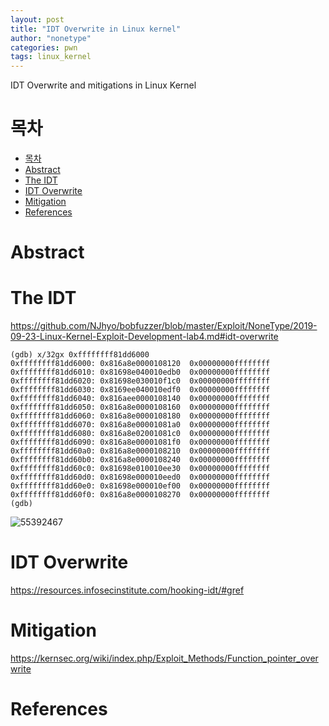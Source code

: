 ```yaml
---
layout: post
title: "IDT Overwrite in Linux kernel"
author: "nonetype"
categories: pwn
tags: linux_kernel
---
```


IDT Overwrite and mitigations in Linux Kernel

# 목차


<!-- @import "[TOC]" {cmd="toc" depthFrom=1 depthTo=6 orderedList=false} -->

<!-- code_chunk_output -->

- [목차](#목차)
- [Abstract](#abstract)
- [The IDT](#the-idt)
- [IDT Overwrite](#idt-overwrite)
- [Mitigation](#mitigation)
- [References](#references)

<!-- /code_chunk_output -->


# Abstract



# The IDT
https://github.com/NJhyo/bobfuzzer/blob/master/Exploit/NoneType/2019-09-23-Linux-Kernel-Exploit-Development-lab4.md#idt-overwrite

```
(gdb) x/32gx 0xffffffff81dd6000
0xffffffff81dd6000:	0x816a8e0000108120	0x00000000ffffffff
0xffffffff81dd6010:	0x81698e040010edb0	0x00000000ffffffff
0xffffffff81dd6020:	0x81698e030010f1c0	0x00000000ffffffff
0xffffffff81dd6030:	0x8169ee040010edf0	0x00000000ffffffff
0xffffffff81dd6040:	0x816aee0000108140	0x00000000ffffffff
0xffffffff81dd6050:	0x816a8e0000108160	0x00000000ffffffff
0xffffffff81dd6060:	0x816a8e0000108180	0x00000000ffffffff
0xffffffff81dd6070:	0x816a8e00001081a0	0x00000000ffffffff
0xffffffff81dd6080:	0x816a8e02001081c0	0x00000000ffffffff
0xffffffff81dd6090:	0x816a8e00001081f0	0x00000000ffffffff
0xffffffff81dd60a0:	0x816a8e0000108210	0x00000000ffffffff
0xffffffff81dd60b0:	0x816a8e0000108240	0x00000000ffffffff
0xffffffff81dd60c0:	0x81698e010010ee30	0x00000000ffffffff
0xffffffff81dd60d0:	0x81698e000010eed0	0x00000000ffffffff
0xffffffff81dd60e0:	0x81698e000010ef00	0x00000000ffffffff
0xffffffff81dd60f0:	0x816a8e0000108270	0x00000000ffffffff
(gdb)
```
![55392467](https://i.imgur.com/XmpVSvW.jpg)

# IDT Overwrite
https://resources.infosecinstitute.com/hooking-idt/#gref

# Mitigation
https://kernsec.org/wiki/index.php/Exploit_Methods/Function_pointer_overwrite

# References